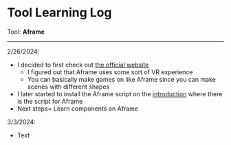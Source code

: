 # Tool Learning Log

Tool: **Aframe**

---

2/26/2024:
* I decided to first check out [the official website](https://aframe.io/)
  * I figured out that Aframe uses some sort of VR experience
  * You can basically make games on like Aframe since you can make scenes with different shapes
* I later started to install the Aframe script on the [introduction](https://aframe.io/docs/1.5.0/introduction/) where there is the script for Aframe
* Next steps= Learn components on Aframe

3/3/2024:
* Text


<!-- 
* Links you used today (websites, videos, etc)
* Things you tried, progress you made, etc
* Challenges, a-ha moments, etc
* Questions you still have
* What you're going to try next
-->
